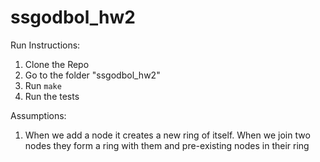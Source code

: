 # ssgodbol_hw2

Run Instructions:
1. Clone the Repo
2. Go to the folder "ssgodbol_hw2"
3. Run ```make```
4. Run the tests


Assumptions:
1. When we add a node it creates a new ring of itself. When we join two nodes they form a ring with them and pre-existing nodes in their ring
